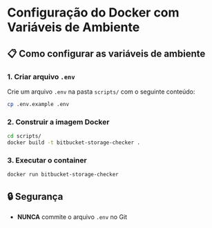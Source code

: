 # Configuração do Docker com Variáveis de Ambiente

## 📋 Como configurar as variáveis de ambiente

### 1. Criar arquivo `.env`

Crie um arquivo `.env` na pasta `scripts/` com o seguinte conteúdo:

```bash
cp .env.example .env
```

### 2. Construir a imagem Docker

```bash
cd scripts/
docker build -t bitbucket-storage-checker .
```
### 3. Executar o container

```bash
docker run bitbucket-storage-checker
```

## 🔒 Segurança

- **NUNCA** commite o arquivo `.env` no Git

